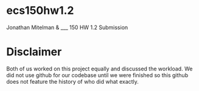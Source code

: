 # ecs150hw1.2
Jonathan Mitelman & ___ 150 HW 1.2 Submission


# Disclaimer
Both of us worked on this project equally and discussed the workload. We did not use github for our codebase until we were finished so this github does not feature the history of who did what exactly. 
